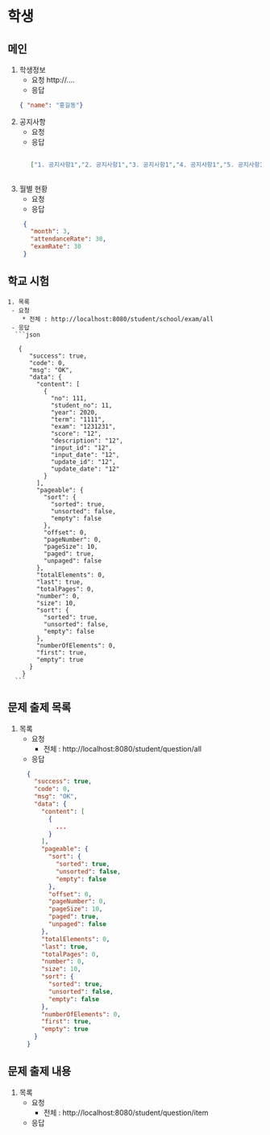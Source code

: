 
# 학생
## 메인
  1. 학생정보
     - 요청
       http://....
     - 응답
      ```json
      { "name": "홍길동"}
      ``` 
  2. 공지사항
     - 요청
     - 응답
      ```json
       
         ["1. 공지사항1","2. 공지사항1","3. 공지사항1","4. 공지사항1","5. 공지사항1"]
       
       ```
  3. 월별 현황
     - 요청
     - 응답
      ```json
       {
         "month": 3,
         "attendanceRate": 30,
         "examRate": 30 
       }
      ```
 
## 학교 시험
	1. 목록
	 - 요청
        * 전체 : http://localhost:8080/student/school/exam/all
     - 응답
      ```json
       
       {
		  "success": true,
		  "code": 0,
		  "msg": "OK",
		  "data": {
		    "content": [
		      {
		      	"no": 111,
		      	"student_no": 11,
		      	"year": 2020,
		      	"term": "1111",
		      	"exam": "1231231",
		      	"score": "12",
		      	"description": "12",
		      	"input_id": "12",
		      	"input_date": "12",
		      	"update_id": "12",
		      	"update_date": "12"
		      }
		    ],
		    "pageable": {
		      "sort": {
		        "sorted": true,
		        "unsorted": false,
		        "empty": false
		      },
		      "offset": 0,
		      "pageNumber": 0,
		      "pageSize": 10,
		      "paged": true,
		      "unpaged": false
		    },
		    "totalElements": 0,
		    "last": true,
		    "totalPages": 0,
		    "number": 0,
		    "size": 10,
		    "sort": {
		      "sorted": true,
		      "unsorted": false,
		      "empty": false
		    },
		    "numberOfElements": 0,
		    "first": true,
		    "empty": true
		  }
		}
      ```
## 문제 출제 목록
1. 목록
	 - 요청
        * 전체 : http://localhost:8080/student/question/all
     - 응답
      ```json
      	{
		  "success": true,
		  "code": 0,
		  "msg": "OK",
		  "data": {
		    "content": [
		      {
		      	...
		      }
		    ],
		    "pageable": {
		      "sort": {
		        "sorted": true,
		        "unsorted": false,
		        "empty": false
		      },
		      "offset": 0,
		      "pageNumber": 0,
		      "pageSize": 10,
		      "paged": true,
		      "unpaged": false
		    },
		    "totalElements": 0,
		    "last": true,
		    "totalPages": 0,
		    "number": 0,
		    "size": 10,
		    "sort": {
		      "sorted": true,
		      "unsorted": false,
		      "empty": false
		    },
		    "numberOfElements": 0,
		    "first": true,
		    "empty": true
		  }
		}
      ```
## 문제 출제 내용
1. 목록
	 - 요청
        * 전체 : http://localhost:8080/student/question/item
     - 응답
      ```json
      	
      ```